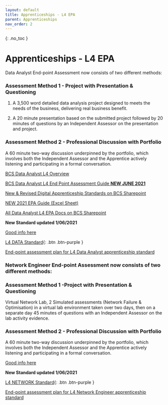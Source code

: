 ```yaml
---
layout: default
title: Apprenticeships - L4 EPA
parent: Apprenticeships
nav_order: 2
---
```


{: .no_toc }

# Apprenticeships - L4 EPA


Data Analyst End-point Assessment now consists of two different methods:

### Assessment Method 1 - Project with Presentation & Questioning

1. A 3,500 word detailed data analysis project designed to meets the needs of the business, delivering real business benefit.

1. A 20 minute presentation based on the submitted project followed by 20 minutes of questions by an Independent Assessor on the presentation and project.

### Assessment Method 2 - Professional Discussion with Portfolio

A 60 minute two-way discussion underpinned by the portfolio, which involves both the Independent Assessor and the Apprentice actively listening and participating in a formal conversation.

[BCS Data Analyst L4  Overview](https://ssu-my.sharepoint.com/:b:/g/personal/martin_reid_solent_ac_uk/EafOCCe2Mx5PvDJJsNlHYHwBrn7KjM5u1JttaKP7gmbZlA?e=XM6A1P)

[BCS Data Analyst L4 End Point Assessment Guide **NEW JUNE 2021**](https://ssu-my.sharepoint.com/:b:/g/personal/martin_reid_solent_ac_uk/EUu-RhXQNB5OuVMsnu7m16gBXDrMOXNocOptRIQ7357j9Q?e=VzHluP)

[New & Revised Digital Apprenticeship Standards on BCS Sharepoint](https://bcshq.sharepoint.com/sites/Apprenticeships/Provider%20Forums%20%20Updates/Forms/AllItems.aspx?id=%2Fsites%2FApprenticeships%2FProvider%20Forums%20%20Updates%2FApproved%20Training%20Provider%20Updates%2F2021%2FNew%20and%20Revised%20Apprenticeship%20Standards%2021%20June%202021%2Ehtml&parent=%2Fsites%2FApprenticeships%2FProvider%20Forums%20%20Updates%2FApproved%20Training%20Provider%20Updates%2F2021)

[NEW 2021 EPA Guide (Excel Sheet)](https://ssu-my.sharepoint.com/:x:/g/personal/martin_reid_solent_ac_uk/EQuLjq2m3ytGqT9BhClLvjkBn6nQu-HeDXlNvpcHF2BBZg?e=8qYA7N)

[All Data Analyst L4 EPA Docs on BCS Sharepoint](https://bcshq.sharepoint.com/sites/Apprenticeships/EPA/Forms/AllItems.aspx?csf=1&web=1&e=9fCbdG&cid=fcae9180%2D70d8%2D4dc8%2Db898%2Db83df4d1a277&RootFolder=%2Fsites%2FApprenticeships%2FEPA%2FStandards%20Documentation%20%28TP%29%2FData%20Analyst%20%28New%20Version%29&FolderCTID=0x012000E07CD16CE5F90942A26591C88E2E8FF6)  



**New Standard updated 1/06/2021**

[Good info here](https://www.accelerate-people.co.uk/data-analyst-june-2021/)

[L4 DATA Standard](https://www.instituteforapprenticeships.org/apprenticeship-standards/data-analyst-v1-1){: .btn .btn-purple }  

[End-point assessment plan for L4 Data Analyst
apprenticeship standard](https://www.instituteforapprenticeships.org/media/5154/st0118_data-analyst-_l4_ap-for-publication_20210602.pdf)


### Network Engineer End-point Assessment now consists of two different methods:

### Assessment Method 1 -Project with Presentation & Questioning
Virtual Network Lab, 2 Simulated assessments (Network Failure & Optimisation) in a virtual lab environment taken over two days, then on a separate day 45 minutes of questions with an Independent Assessor on the lab activity evidence.


### Assessment Method 2 - Professional Discussion with Portfolio

A 60 minute two-way discussion underpinned by the portfolio, which involves both the Independent Assessor and the Apprentice actively listening and participating in a formal conversation.

[Good info here](https://www.accelerate-people.co.uk/network-engineer-june-2021/)

**New Standard updated 1/06/2021**

[L4 NETWORK Standard](https:/www.instituteforapprenticeships.org/apprenticeship-standards/network-engineer-v1-2){: .btn .btn-purple } 

[End-point assessment plan for L4 Network Engineer
apprenticeship standard](https://www.instituteforapprenticeships.org/media/5130/st0127_network-engineer_l4_ap-for-publication_20210527.pdf)

